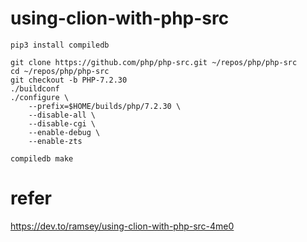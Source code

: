 using-clion-with-php-src
===================

```shell
pip3 install compiledb

git clone https://github.com/php/php-src.git ~/repos/php/php-src
cd ~/repos/php/php-src
git checkout -b PHP-7.2.30
./buildconf
./configure \
    --prefix=$HOME/builds/php/7.2.30 \
    --disable-all \
    --disable-cgi \
    --enable-debug \
    --enable-zts

compiledb make
```

refer
===================
https://dev.to/ramsey/using-clion-with-php-src-4me0
